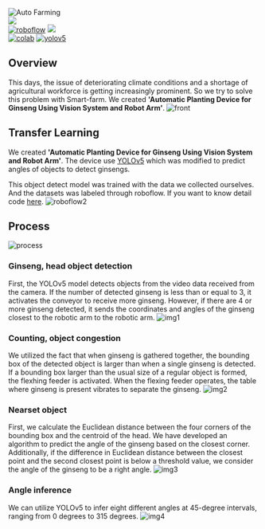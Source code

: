 ![Auto Farming](https://github.com/choiyun9yu/pr.Auto-Farming/blob/main/Document/project.png)  
<a href="https://app.roboflow.com/yungyu-choi-urac0"><img src="https://img.shields.io/badge/Roboflow-#A901DB?style=plastic"/></a>  
[![roboflow](https://github.com/choiyun9yu/pr.Auto-Farming/blob/main/Document/roboflow.svg)](https://app.roboflow.com/yungyu-choi-urac0)
<a href="https://colab.research.google.com/drive/1oOt1ESaCDMBZyef1I7tjePFKp-Rl15sv"><img src="https://img.shields.io/badge/Colab-#A901DB?style=plastic&logo=logo=colab&logoColor=#F9AB00"/></a>  
[![colab](https://github.com/choiyun9yu/pr.Auto-Farming/blob/main/Document/colab.svg)](https://colab.research.google.com/drive/1oOt1ESaCDMBZyef1I7tjePFKp-Rl15sv)
[![yolov5](https://github.com/choiyun9yu/pr.Auto-Farming/blob/main/Document/yolo.svg)](https://github.com/choiyun9yu/yolov5)



## Overview
This days, the issue of deteriorating climate conditions and a shortage of agricultural workforce is getting increasingly prominent.
So we try to solve this problem with Smart-farm.
We created **'Automatic Planting Device for Ginseng Using Vision System and Robot Arm'**.
![front](https://github.com/choiyun9yu/pr.Auto-Farming/blob/main/Document/front%20view.png)

## Transfer Learning
We created **'Automatic Planting Device for Ginseng Using Vision System and Robot Arm'**.
The device use [YOLOv5](https://github.com/choiyun9yu/yolov5) which was modified to predict angles of objects to detect ginsengs.

This object detect model was trained with the data we collected ourselves. And the datasets was labeled through roboflow.
If you want to know detail code [here](https://colab.research.google.com/drive/1oOt1ESaCDMBZyef1I7tjePFKp-Rl15sv).
![roboflow2](https://github.com/choiyun9yu/pr.Auto-Farming/blob/main/Document/roboflow2.png)

## Process
![process](https://github.com/choiyun9yu/pr.Auto-Farming/blob/main/Document/process.png)
### Ginseng, head object detection
First, the YOLOv5 model detects objects from the video data received from the camera. If the number of detected ginseng is less than or equal to 3, it activates the conveyor to receive more ginseng. However, if there are 4 or more ginseng detected, it sends the coordinates and angles of the ginseng closest to the robotic arm to the robotic arm.
![img1](https://github.com/choiyun9yu/pr.Auto-Farming/blob/main/Document/img1.png)

### Counting, object congestion
We utilized the fact that when ginseng is gathered together, the bounding box of the detected object is larger than when a single ginseng is detected. If a bounding box larger than the usual size of a regular object is formed, the flexhing feeder is activated. When the flexing feeder operates, the table where ginseng is present vibrates to separate the ginseng.
![img2](https://github.com/choiyun9yu/pr.Auto-Farming/blob/main/Document/img2.png)

### Nearset object
First, we calculate the Euclidean distance between the four corners of the bounding box and the centroid of the head.
We have developed an algorithm to predict the angle of the ginseng based on the closest corner.
Additionally, if the difference in Euclidean distance between the closest point and the second closest point is below a threshold value, we consider the angle of the ginseng to be a right angle.
![img3](https://github.com/choiyun9yu/pr.Auto-Farming/blob/main/Document/img3.png)

### Angle inference
We can utilize YOLOv5 to infer eight different angles at 45-degree intervals, ranging from 0 degrees to 315 degrees.
![img4](https://github.com/choiyun9yu/pr.Auto-Farming/blob/main/Document/img4.png)
